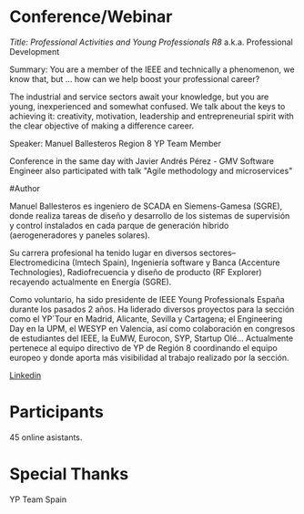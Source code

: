 # Conference/Webinar

*Title: Professional Activities and Young Professionals R8* a.k.a. Professional Development

Summary: You are a member of the IEEE and technically a phenomenon, we know that, but ... how can we help boost your professional career?

The industrial and service sectors await your knowledge, but you are young, inexperienced and somewhat confused. We talk about the keys to achieving it: creativity, motivation, leadership and entrepreneurial spirit with the clear objective of making a difference career.

Speaker: Manuel Ballesteros
Region 8 YP Team Member

Conference in the same day with Javier Andrés Pérez - GMV Software Engineer also participated with talk "Agile methodology and microservices"

#Author

Manuel Ballesteros es ingeniero de SCADA en Siemens-Gamesa (SGRE), donde realiza tareas de diseño y desarrollo de los sistemas de supervisión y control instalados en cada parque de generación hibrido (aerogeneradores y paneles solares).

Su carrera profesional ha tenido lugar en diversos sectores– Electromedicina (Imtech Spain), Ingeniería software y Banca (Accenture Technologies), Radiofrecuencia y diseño de producto (RF Explorer) recayendo actualmente en Energía (SGRE).

Como voluntario, ha sido presidente de IEEE Young Professionals España durante los pasados 2 años. Ha liderado diversos proyectos para la sección como el YP´Tour en Madrid, Alicante, Sevilla y Cartagena; el Engineering Day en la UPM, el WESYP en Valencia, así como colaboración en congresos de estudiantes del IEEE, la EuMW, Eurocon, SYP, Startup Olé… Actualmente pertenece al equipo directivo de YP de Región 8 coordinando el equipo europeo y donde aporta más visibilidad al trabajo realizado por la sección.

[Linkedin](https://www.linkedin.com/in/manuel-ballesteros/)

# Participants
45 online asistants. 

# Special Thanks
YP Team Spain


